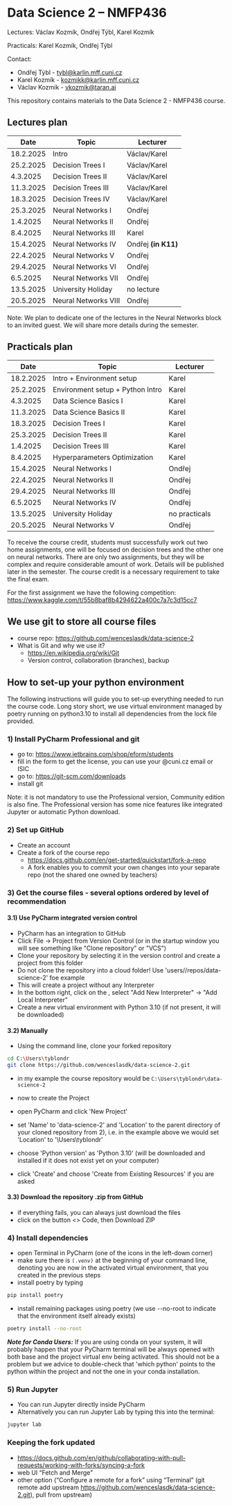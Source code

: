 # Data Science 2 – NMFP436
Lectures: Václav Kozmík, Ondřej Týbl, Karel Kozmík

Practicals: Karel Kozmík, Ondřej Týbl

Contact:
- Ondřej Týbl - tybl@karlin.mff.cuni.cz
- Karel Kozmík - kozmikk@karlin.mff.cuni.cz
- Václav Kozmík - vkozmik@taran.ai

This repository contains materials to the Data Science 2 - NMFP436 course.
## Lectures plan
| Date      | Topic                | Lecturer |
|-----------|----------------------| ------- |
| 18.2.2025 | Intro                | Václav/Karel
| 25.2.2025 | Decision Trees I     | Václav/Karel
| 4.3.2025  | Decision Trees II    | Václav/Karel
| 11.3.2025 | Decision Trees III   | Václav/Karel
| 18.3.2025 | Decision Trees IV    | Václav/Karel
| 25.3.2025 | Neural Networks I    | Ondřej
| 1.4.2025  | Neural Networks II   | Ondřej
| 8.4.2025  | Neural Networks III  | Karel
| 15.4.2025 | Neural Networks IV   | Ondřej **(in K11)**
| 22.4.2025 | Neural Networks V    | Ondřej
| 29.4.2025 | Neural Networks VI   | Ondřej
| 6.5.2025  | Neural Networks VII  | Ondřej 
| 13.5.2025 | University Holiday   | no lecture
| 20.5.2025 | Neural Networks VIII | Ondřej

Note: We plan to dedicate one of the lectures in the Neural Networks block to an invited guest. We will share more details during the semester.

## Practicals plan
| Date      | Topic                            | Lecturer |
|-----------|----------------------------------| ------- |
| 18.2.2025 | Intro + Environment setup        | Karel
| 25.2.2025 | Environment setup + Python Intro | Karel
| 4.3.2025  | Data Science Basics I            | Karel
| 11.3.2025 | Data Science Basics II           | Karel
| 18.3.2025 | Decision Trees I                 | Karel
| 25.3.2025 | Decision Trees II                | Karel
| 1.4.2025  | Decision Trees III               | Karel
| 8.4.2025  | Hyperparameters Optimization     | Karel
| 15.4.2025 | Neural Networks I                | Ondřej
| 22.4.2025 | Neural Networks II               | Ondřej
| 29.4.2025 | Neural Networks III              | Ondřej
| 6.5.2025  | Neural Networks IV               | Ondřej 
| 13.5.2025 | University Holiday               | no practicals
| 20.5.2025 | Neural Networks V                | Ondřej

To receive the course credit, students must successfully work out two home assignments, 
one will be focused on decision trees and the other one on neural networks. 
There are only two assignments, but they will be complex and require considerable amount of work. 
Details will be published later in the semester. The course credit is a necessary requirement to take the final exam.

For the first assignment we have the following competition: https://www.kaggle.com/t/55b8baf8b4294622a400c7a7c3d15cc7

## We use git to store all course files
- course repo: https://github.com/wenceslasdk/data-science-2
- What is Git and why we use it?
  - https://en.wikipedia.org/wiki/Git
  - Version control, collaboration (branches), backup

## How to set-up your python environment

The following instructions will guide you to set-up everything needed to run the course code. Long story short, we use virtual environment managed by poetry running on python3.10 to install all dependencies from the lock file provided.

### 1) Install PyCharm Professional and git

- go to: https://www.jetbrains.com/shop/eform/students
- fill in the form to get the license, you can use your @cuni.cz email or ISIC
- go to: https://git-scm.com/downloads
- install git

Note: it is not mandatory to use the Professional version, Community edition is also fine. The Professional version has some nice features like integrated Jupyter or automatic Python download.

### 2) Set up GitHub
- Create an account 
- Create a fork of the course repo
  - https://docs.github.com/en/get-started/quickstart/fork-a-repo
  - A fork enables you to commit your own changes into your separate repo (not the shared one owned by teachers)

### 3) Get the course files - several options ordered by level of recommendation

#### 3.1) Use PyCharm integrated version control
- PyCharm has an integration to GitHub
- Click File -> Project from Version Control (or in the startup window you will see something like "Clone repository" or "VCS")
- Clone your repository by selecting it in the version control and create a project from this folder
- Do not clone the repository into a cloud folder! Use 'users/<me>/repos/data-science-2' foe example
- This will create a project without any Interpreter
- In the bottom right, click on the <No Interpreter>, select "Add New Interpreter" -> "Add Local Interpreter"
- Create a new virtual environment with Python 3.10 (if not present, it will be downloaded)

#### 3.2) Manually 
- Using the command line, clone your forked repository
```sh
cd C:\Users\tyblondr
git clone https://github.com/wenceslasdk/data-science-2.git
```
- in my example the course repository would be `C:\Users\tyblondr\data-science-2`

- now to create the Project
- open PyCharm and click 'New Project'
- set 'Name' to 'data-science-2' and 'Location' to the parent directory of your cloned repository from 2), i.e. in the example above we would set 'Location' to '\Users\tyblondr'
- choose 'Python version' as 'Python 3.10' (will be downloaded and installed if it does not exist yet on your computer)
- click 'Create' and choose 'Create from Existing Resources' if you are asked 


#### 3.3) Download the repository .zip from GitHub
- if everything fails, you can always just download the files
- click on the button <> Code, then Download ZIP


### 4) Install dependencies
- open Terminal in PyCharm (one of the icons in the left-down corner)
- make sure there is `(.venv)` at the beginning of your command line, denoting you are now in the activated virtual environment, that you created in the previous steps
- install poetry by typing
```sh
pip install poetry
```
- install remaining packages using poetry (we use --no-root to indicate that the environment itself already exists)
```sh
poetry install --no-root
```

**_Note for Conda Users:_** If you are using conda on your system, it will probably happen that your PyCharm terminal will be always opened with both base and the project virtual env being activated. This should not be a problem but we advice to    double-check that 'which python' points to the python within the project and not the one in your conda installation.

### 5) Run Jupyter
- You can run Jupyter directly inside PyCharm
- Alternatively you can run Jupyter Lab by typing this into the terminal:
```sh
jupyter lab
```

### Keeping the fork updated
  - https://docs.github.com/en/github/collaborating-with-pull-requests/working-with-forks/syncing-a-fork
  - web UI “Fetch and Merge”
  - other option (“Configure a remote for a fork” using “Terminal” (git remote add upstream https://github.com/wenceslasdk/data-science-2.git), pull from upstream)
